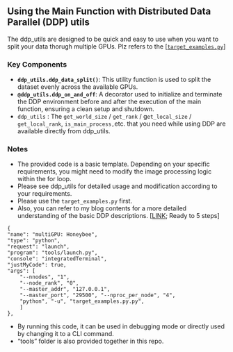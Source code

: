 ## **Using the Main Function with Distributed Data Parallel (DDP) utils**

The ddp_utils are designed to be quick and easy to use when you want to split your data thorugh multiple GPUs. Plz refers to the [[`target_examples.py`](https://github.com/jjunsss/laboratory/blob/main/DDP/target_examples.py)]

### **Key Components**

- **`ddp_utils.ddp_data_split()`**: This utility function is used to split the dataset evenly across the available GPUs.
- **`@ddp_utils.ddp_on_and_off`**: A decorator used to initialize and terminate the DDP environment before and after the execution of the main function, ensuring a clean setup and shutdown.
- `ddp_utils` :  The `get_world_size` / `get_rank` / g`et_local_size` / `get_local_rank`, `is_main_process,`etc. that you need while using DDP are available directly from ddp_utils.

### **Notes**

- The provided code is a basic template. Depending on your specific requirements, you might need to modify the image processing logic within the for loop.
- Please see ddp_utils for detailed usage and modification according to your requirements.
- Please use the `target_examples.py` first.
- Also, you can refer to my blog contents for a more detailed understanding of the basic DDP descriptions. [[LINK](https://blog.naver.com/jjunsss/222920508815); Ready to 5 steps]


```
{
"name": "multiGPU: Honeybee",
"type": "python",
"request": "launch",
"program": "tools/launch.py",
"console": "integratedTerminal",
"justMyCode": true,
"args": [
	"--nnodes", "1",
	"--node_rank", "0",
	"--master_addr", "127.0.0.1",
	"--master_port", "29500", "--nproc_per_node", "4",
	"python", "-u", "target_examples.py.py",
	]
},
```

- By running this code, it can be used in debugging mode or directly used by changing it to a CLI command.
- “tools” folder is also provided together in this repo.